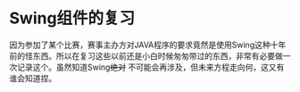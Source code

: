 # Swing组件的复习

因为参加了某个比赛，赛事主办方对JAVA程序的要求竟然是使用Swing这种十年前的怪东西。所以在复习这些以前还是小白时候匆匆带过的东西，非常有必要做一次记录这个。虽然知道Swing~~绝对~~ 不可能会再涉及，但未来方程走向何，这又有谁会知道捏。

